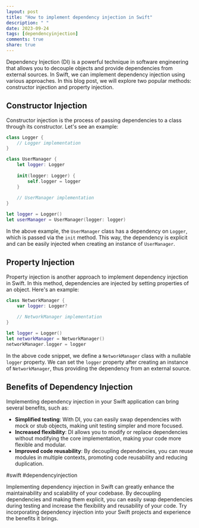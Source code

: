 ```yaml
---
layout: post
title: "How to implement dependency injection in Swift"
description: " "
date: 2023-09-24
tags: [dependencyinjection]
comments: true
share: true
---
```


Dependency Injection (DI) is a powerful technique in software engineering that allows you to decouple objects and provide dependencies from external sources. In Swift, we can implement dependency injection using various approaches. In this blog post, we will explore two popular methods: constructor injection and property injection.

## Constructor Injection

Constructor injection is the process of passing dependencies to a class through its constructor. Let's see an example:

```swift
class Logger {
    // Logger implementation
}

class UserManager {
    let logger: Logger
    
    init(logger: Logger) {
        self.logger = logger
    }
    
    // UserManager implementation
}

let logger = Logger()
let userManager = UserManager(logger: logger)
```

In the above example, the `UserManager` class has a dependency on `Logger`, which is passed via the `init` method. This way, the dependency is explicit and can be easily injected when creating an instance of `UserManager`.

## Property Injection

Property injection is another approach to implement dependency injection in Swift. In this method, dependencies are injected by setting properties of an object. Here's an example:

```swift
class NetworkManager {
    var logger: Logger?
    
    // NetworkManager implementation
}

let logger = Logger()
let networkManager = NetworkManager()
networkManager.logger = logger
```

In the above code snippet, we define a `NetworkManager` class with a nullable `logger` property. We can set the `logger` property after creating an instance of `NetworkManager`, thus providing the dependency from an external source.

## Benefits of Dependency Injection

Implementing dependency injection in your Swift application can bring several benefits, such as:

- **Simplified testing**: With DI, you can easily swap dependencies with mock or stub objects, making unit testing simpler and more focused.
- **Increased flexibility**: DI allows you to modify or replace dependencies without modifying the core implementation, making your code more flexible and modular.
- **Improved code reusability**: By decoupling dependencies, you can reuse modules in multiple contexts, promoting code reusability and reducing duplication.

#swift #dependencyinjection

Implementing dependency injection in Swift can greatly enhance the maintainability and scalability of your codebase. By decoupling dependencies and making them explicit, you can easily swap dependencies during testing and increase the flexibility and reusability of your code. Try incorporating dependency injection into your Swift projects and experience the benefits it brings.